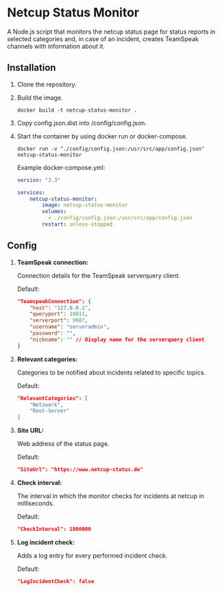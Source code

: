 # Netcup Status Monitor

A Node.js script that monitors the netcup status page for status reports in selected categories and, in case of an incident, creates TeamSpeak channels with information about it.

## Installation

1. Clone the repository.
2. Build the image.
    ```
    docker build -t netcup-status-monitor .
    ```
3. Copy config.json.dist into /config/config.json.
4. Start the container by using docker run or docker-compose.
    ```
    docker run -v "./config/config.json:/usr/src/app/config.json" netcup-status-monitor
    ```

    Example docker-compose.yml:
    ```yml
    version: "3.3"

    services:
        netcup-status-monitor:
            image: netcup-status-monitor
            volumes:
              - ./config/config.json:/usr/src/app/config.json
            restart: unless-stopped
    ```

## Config
1. **TeamSpeak connection:**

    Connection details for the TeamSpeak serverquery client.

    Default:
    ```json
    "TeamspeakConnection": {
        "host": "127.0.0.1",
        "queryport": 10011,
        "serverport": 9987,
        "username": "serveradmin",
        "password": "",
        "nickname": "" // Display name for the serverquery client
    }
    ```

2. **Relevant categories:**

    Categories to be notified about incidents related to specific topics.

    Default:
    ```json
    "RelevantCategories": [
        "Netzwerk",
        "Root-Server"
    ]
    ```

3. **Site URL:**

    Web address of the status page.

    Default:
    ```json
    "SiteUrl": "https://www.netcup-status.de"
    ```

4. **Check interval:**

    The interval in which the monitor checks for incidents at netcup in milliseconds.

    Default:
    ```json
    "CheckInterval": 1800000
    ```

5. **Log incident check:**

    Adds a log entry for every performed incident check.

    Default:
    ```json
    "LogIncidentCheck": false
    ```